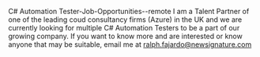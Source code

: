 C# Automation Tester-Job-Opportunities--remote
I am a Talent Partner of one of the leading coud consultancy firms (Azure) in the UK and we are currently looking for multiple C# Automation Testers to be a part of our growing company. If you want to know more and are interested or know anyone that may be suitable, email me at ralph.fajardo@newsignature.com
